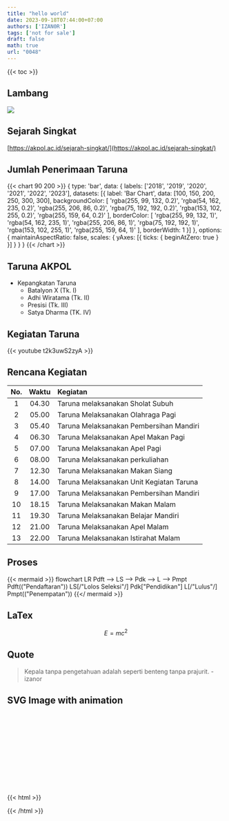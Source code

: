 ```yaml
---
title: "hello world"
date: 2023-09-18T07:44:00+07:00
authors: ['IZAN0R']
tags: ['not for sale']
draft: false
math: true
url: "0048"
---
```

{{< toc >}}


## Lambang
![](https://2.bp.blogspot.com/-mYayuRn99Qg/U_QfS_LHmlI/AAAAAAAAEko/kY8Nm5HoyUs/s1600/akademi-kepolisian-logo.png)


## Sejarah Singkat
[https://akpol.ac.id/sejarah-singkat/](https://akpol.ac.id/sejarah-singkat/)


## Jumlah Penerimaan Taruna
{{< chart 90 200 >}}
{
    type: 'bar',
    data: {
        labels: ['2018', '2019', '2020', '2021', '2022', '2023'],
        datasets: [{
            label: 'Bar Chart',
            data: [100, 150, 200, 250, 300, 300],
            backgroundColor: [
                'rgba(255, 99, 132, 0.2)',
                'rgba(54, 162, 235, 0.2)',
                'rgba(255, 206, 86, 0.2)',
                'rgba(75, 192, 192, 0.2)',
                'rgba(153, 102, 255, 0.2)',
                'rgba(255, 159, 64, 0.2)'
            ],
            borderColor: [
                'rgba(255, 99, 132, 1)',
                'rgba(54, 162, 235, 1)',
                'rgba(255, 206, 86, 1)',
                'rgba(75, 192, 192, 1)',
                'rgba(153, 102, 255, 1)',
                'rgba(255, 159, 64, 1)'
            ],
            borderWidth: 1
        }]
    },
    options: {
        maintainAspectRatio: false,
        scales: {
            yAxes: [{
                ticks: {
                    beginAtZero: true
                }
            }]
        }
    }
}
{{< /chart >}}


## Taruna AKPOL
 + Kepangkatan Taruna
	- Batalyon X (Tk. I)
	- Adhi Wiratama (Tk. II)
	- Presisi (Tk. III)
	- Satya Dharma (TK. IV)


## Kegiatan Taruna
{{< youtube t2k3uwS2zyA >}}


## Rencana Kegiatan
No. | Waktu | Kegiatan
:-: | :-:| :-
1| 04.30 | Taruna melaksanakan Sholat Subuh
2| 05.00 | Taruna Melaksanakan Olahraga Pagi
3| 05.40 | Taruna Melaksanakan Pembersihan Mandiri
4| 06.30 | Taruna Melaksanakan Apel Makan Pagi
5| 07.00 | Taruna Melaksanakan Apel Pagi
6| 08.00 | Taruna Melaksanakan perkuliahan
7| 12.30 | Taruna Melaksanakan Makan Siang
8| 14.00 | Taruna Melaksanakan Unit Kegiatan Taruna
9| 17.00 | Taruna Melaksanakan Pembersihan Mandiri
10| 18.15 | Taruna Melaksanakan Makan Malam
11| 19.30 | Taruna Melaksanakan Belajar Mandiri
12| 21.00 | Taruna Melaksanakan Apel Malam
13| 22.00 | Taruna Melaksanakan Istirahat Malam



## Proses 
{{< mermaid >}} 
flowchart LR
	Pdft --> LS --> Pdk --> L --> Pmpt 
	Pdft(("Pendaftaran"))
	LS[/"Lolos Seleksi"/]
	Pdk["Pendidikan"]
	L[/"Lulus"/]
	Pmpt(("Penempatan"))
{{</ mermaid >}}

## LaTex
$$ E = mc^2 $$


## Quote
> Kepala tanpa pengetahuan adalah seperti benteng tanpa prajurit. -izanor


## SVG Image with animation
{{< html >}}
<svg width="200" height="200" xmlns="http://www.w3.org/2000/svg">
  <!-- Rectangle with animation -->
  <rect x="10" y="10" width="50" height="50" fill="blue">
    <animate attributeName="width" from="50" to="150" dur="2s" begin="0s" repeatCount="indefinite" />
    <animate attributeName="height" from="50" to="150" dur="2s" begin="0s" repeatCount="indefinite" />
    <animate attributeName="fill" values="blue;red;green;blue" dur="4s" begin="0s" repeatCount="indefinite" />
  </rect>
</svg>
{{< /html >}}
